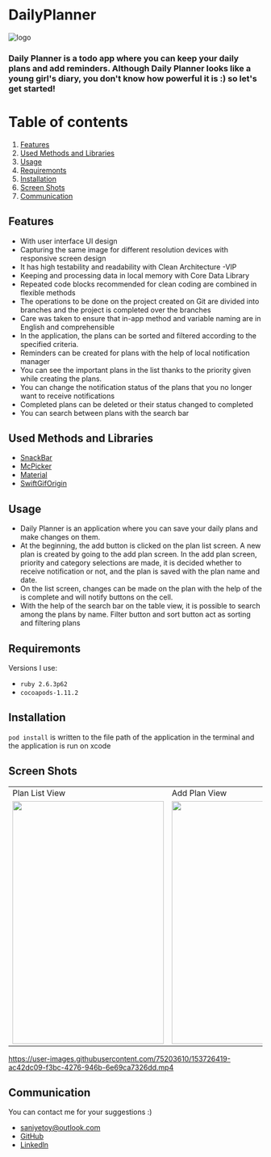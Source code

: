 # DailyPlanner
![logo](https://media1.giphy.com/media/gg9iEAJNHhYySqUvoU/giphy.gif?cid=790b761139a28ea585435c380c23d8992cbcbe78a9eafc6d&rid=giphy.gif&ct=s)
### Daily Planner is a todo app where you can keep your daily plans and add reminders. Although  Daily Planner looks like a young girl's diary, you don't know how powerful it is :) so let's get started!


# Table of contents
1. [Features](#Features)
2. [Used Methods and Libraries](#UsedMethodsandLibraries)
3. [Usage](#Usage)
4. [Requiremonts](#Requiremonts)
5. [Installation](#Installation)
6. [Screen Shots](#ScreenShots)
7. [Communication](#Communication)

## Features<a name="Features"></a>
- With user interface UI design
- Capturing the same image for different resolution devices with responsive screen design
- It has high testability and readability with Clean Architecture -VIP
- Keeping and processing data in local memory with Core Data Library
- Repeated code blocks recommended for clean coding are combined in flexible methods
- The operations to be done on the project created on Git are divided into branches and the project is completed over the branches 
- Care was taken to ensure that in-app method and variable naming are in English and comprehensible
- In the application, the plans can be sorted and filtered according to the specified criteria.
- Reminders can be created for plans with the help of local notification manager
- You can see the important plans in the list thanks to the priority given while creating the plans.
- You can change the notification status of the plans that you no longer want to receive notifications
- Completed plans can be deleted or their status changed to completed
- You can search between plans with the search bar

## Used Methods and Libraries <a name="UsedMethodsandLibraries"></a>
- [SnackBar](https://github.com/ahmedAlmasri/SnackBar.swift) 
- [McPicker](https://github.com/kmcgill88/McPicker-iOS)
- [Material](https://cocoapods.org/pods/Material)
- [SwiftGifOrigin](https://cocoapods.org/pods/SwiftGifOrigin)

## Usage <a name="Usage"></a>
- Daily Planner is an application where you can save your daily plans and make changes on them.
- At the beginning, the add button is clicked on the plan list screen. A new plan is created by going to the add plan screen. In the add plan screen, priority and category selections are made, it is decided whether to receive notification or not, and the plan is saved with the plan name and date.
- On the list screen, changes can be made on the plan with the help of the is complete and will notify buttons on the cell.
- With the help of the search bar on the table view, it is possible to search among the plans by name. Filter button and sort button act as sorting and filtering plans

## Requiremonts <a name="Requiremonts"></a>
Versions I use:
- `ruby 2.6.3p62`
- `cocoapods-1.11.2` 

## Installation <a name="Installation"></a>
`pod install` is written to the file path of the application in the terminal and the application is run on xcode

## Screen Shots <a name="ScreenShots"></a>
 <table>
  <tr>
    <td>Plan List View</td>
    <td>Add Plan View</td>
    <td>Plan Details view</td>
    <td>List View Search</td>
    <td>Notification</td>

   
  </tr>
  <tr>
    <td><img src="https://user-images.githubusercontent.com/75203610/153725398-7b5fd0d4-f1ca-4240-95e7-631205224a59.jpeg" width=300 height=480></td>
    <td><img src="https://user-images.githubusercontent.com/75203610/153725429-8459aba8-9b1c-40f7-8f31-6c4def392305.jpeg" width=300 height=480></td>
    <td><img src="https://user-images.githubusercontent.com/75203610/153725461-51be9c31-6a6a-438e-877a-498d9d944b4f.jpeg" width=300 height=480></td>
    <td><img src="https://user-images.githubusercontent.com/75203610/153725479-73405d45-db0b-4d3f-80ef-64caccd42688.jpeg" width=300 height=480></td>
    <td><img src="https://user-images.githubusercontent.com/75203610/153726720-c076c708-e107-4f9e-8737-98bd8fae220d.jpeg" width=300 height=480></td>
  </tr>
 </table>

https://user-images.githubusercontent.com/75203610/153726419-ac42dc09-f3bc-4276-946b-6e69ca7326dd.mp4


## Communication <a name="Communication"></a>
You can contact me for your suggestions :)
- saniyetoy@outlook.com
- [GitHub](https://github.com/SaniyeToy)
- [Linkedln](https://www.linkedin.com/in/saniye-toy/)







